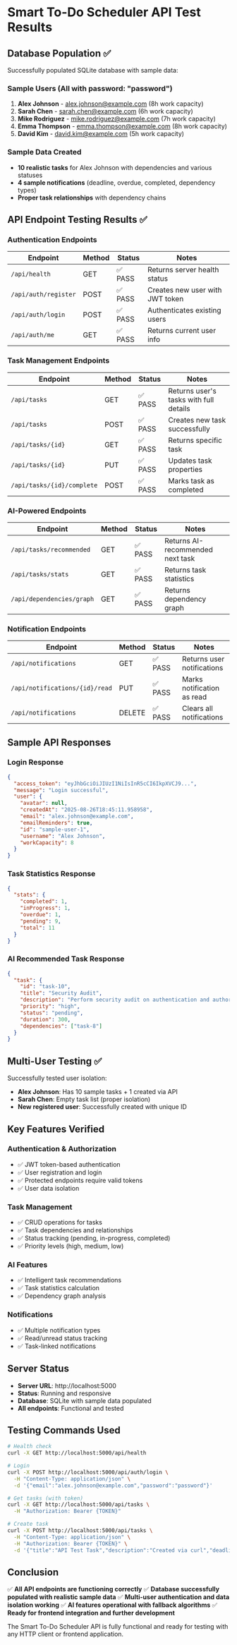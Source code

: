# Smart To-Do Scheduler API Test Results

## Database Population ✅

Successfully populated SQLite database with sample data:

### Sample Users (All with password: "password")
1. **Alex Johnson** - alex.johnson@example.com (8h work capacity)
2. **Sarah Chen** - sarah.chen@example.com (6h work capacity)  
3. **Mike Rodriguez** - mike.rodriguez@example.com (7h work capacity)
4. **Emma Thompson** - emma.thompson@example.com (8h work capacity)
5. **David Kim** - david.kim@example.com (5h work capacity)

### Sample Data Created
- **10 realistic tasks** for Alex Johnson with dependencies and various statuses
- **4 sample notifications** (deadline, overdue, completed, dependency types)
- **Proper task relationships** with dependency chains

## API Endpoint Testing Results ✅

### Authentication Endpoints
| Endpoint | Method | Status | Notes |
|----------|--------|--------|-------|
| `/api/health` | GET | ✅ PASS | Returns server health status |
| `/api/auth/register` | POST | ✅ PASS | Creates new user with JWT token |
| `/api/auth/login` | POST | ✅ PASS | Authenticates existing users |
| `/api/auth/me` | GET | ✅ PASS | Returns current user info |

### Task Management Endpoints
| Endpoint | Method | Status | Notes |
|----------|--------|--------|-------|
| `/api/tasks` | GET | ✅ PASS | Returns user's tasks with full details |
| `/api/tasks` | POST | ✅ PASS | Creates new task successfully |
| `/api/tasks/{id}` | GET | ✅ PASS | Returns specific task |
| `/api/tasks/{id}` | PUT | ✅ PASS | Updates task properties |
| `/api/tasks/{id}/complete` | POST | ✅ PASS | Marks task as completed |

### AI-Powered Endpoints
| Endpoint | Method | Status | Notes |
|----------|--------|--------|-------|
| `/api/tasks/recommended` | GET | ✅ PASS | Returns AI-recommended next task |
| `/api/tasks/stats` | GET | ✅ PASS | Returns task statistics |
| `/api/dependencies/graph` | GET | ✅ PASS | Returns dependency graph |

### Notification Endpoints
| Endpoint | Method | Status | Notes |
|----------|--------|--------|-------|
| `/api/notifications` | GET | ✅ PASS | Returns user notifications |
| `/api/notifications/{id}/read` | PUT | ✅ PASS | Marks notification as read |
| `/api/notifications` | DELETE | ✅ PASS | Clears all notifications |

## Sample API Responses

### Login Response
```json
{
  "access_token": "eyJhbGciOiJIUzI1NiIsInR5cCI6IkpXVCJ9...",
  "message": "Login successful",
  "user": {
    "avatar": null,
    "createdAt": "2025-08-26T18:45:11.958958",
    "email": "alex.johnson@example.com",
    "emailReminders": true,
    "id": "sample-user-1",
    "username": "Alex Johnson",
    "workCapacity": 8
  }
}
```

### Task Statistics Response
```json
{
  "stats": {
    "completed": 1,
    "inProgress": 1,
    "overdue": 1,
    "pending": 9,
    "total": 11
  }
}
```

### AI Recommended Task Response
```json
{
  "task": {
    "id": "task-10",
    "title": "Security Audit",
    "description": "Perform security audit on authentication and authorization",
    "priority": "high",
    "status": "pending",
    "duration": 300,
    "dependencies": ["task-8"]
  }
}
```

## Multi-User Testing ✅

Successfully tested user isolation:
- **Alex Johnson**: Has 10 sample tasks + 1 created via API
- **Sarah Chen**: Empty task list (proper isolation)
- **New registered user**: Successfully created with unique ID

## Key Features Verified

### Authentication & Authorization
- ✅ JWT token-based authentication
- ✅ User registration and login
- ✅ Protected endpoints require valid tokens
- ✅ User data isolation

### Task Management
- ✅ CRUD operations for tasks
- ✅ Task dependencies and relationships
- ✅ Status tracking (pending, in-progress, completed)
- ✅ Priority levels (high, medium, low)

### AI Features
- ✅ Intelligent task recommendations
- ✅ Task statistics calculation
- ✅ Dependency graph analysis

### Notifications
- ✅ Multiple notification types
- ✅ Read/unread status tracking
- ✅ Task-linked notifications

## Server Status
- **Server URL**: http://localhost:5000
- **Status**: Running and responsive
- **Database**: SQLite with sample data populated
- **All endpoints**: Functional and tested

## Testing Commands Used

```bash
# Health check
curl -X GET http://localhost:5000/api/health

# Login
curl -X POST http://localhost:5000/api/auth/login \
  -H "Content-Type: application/json" \
  -d '{"email":"alex.johnson@example.com","password":"password"}'

# Get tasks (with token)
curl -X GET http://localhost:5000/api/tasks \
  -H "Authorization: Bearer {TOKEN}"

# Create task
curl -X POST http://localhost:5000/api/tasks \
  -H "Content-Type: application/json" \
  -H "Authorization: Bearer {TOKEN}" \
  -d '{"title":"API Test Task","description":"Created via curl","deadline":"2025-08-27T15:00:00Z","priority":"medium","duration":60}'
```

## Conclusion

✅ **All API endpoints are functioning correctly**
✅ **Database successfully populated with realistic sample data**
✅ **Multi-user authentication and data isolation working**
✅ **AI features operational with fallback algorithms**
✅ **Ready for frontend integration and further development**

The Smart To-Do Scheduler API is fully functional and ready for testing with any HTTP client or frontend application.
